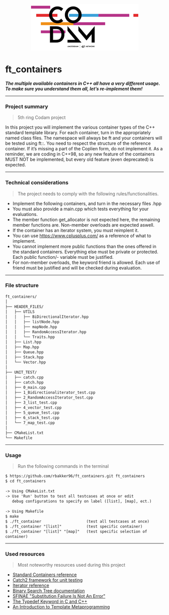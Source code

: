 <p align="center">
  <img src="https://github.com/rbakker96/images/blob/master/codam_logo.png">
</p>

# ft_containers
***The multiple available containers in C++ all have a very different usage. To make sure you understand them all, let’s re-implement them!***

---

### Project summary
> 5th ring Codam project

In this project you will implement the various container types of the C++ standard template library. For each container, turn in the appropriately named class files. The namespace will always be ft and your containers will be tested using ft::<container>. You need to respect the structure of the reference container. If it’s missing a part of the Coplien form, do not implement it. As a reminder, we are coding in C++98, so any new feature of the containers MUST NOT be implemented, but every old feature (even deprecated) is expected.

---

### Technical considerations
> The project needs to comply with the following rules/functionalities.

- Implement the following containers, and turn in the necessary files <container>.hpp
- You must also provide a main.cpp which tests everything for your evaluations.
- The member function get_allocator is not expected here, the remaining member functions are. Non-member overloads are expected aswell.
- If the container has an iterator system, you must reimplent it.
- You can use https://www.cplusplus.com/ as a reference of what to implement.
- You cannot implement more public functions than the ones offered in the standard containers. Everything else must be private or protected. Each public function/- variable must be justified.
- For non-member overloads, the keyword friend is allowed. Each use of friend must be justified and will be checked during evaluation.

---

### File structure
    ft_containers/
    │
    ├── HEADER_FILES/
    │   ├── UTILS
    │   │   ├── BiDirectionalIterator.hpp
    │   │   ├── listNode.hpp
    │   │   ├── mapNode.hpp
    │   │   ├── RandomAccessIterator.hpp
    │   │   └── Traits.hpp
    │   ├── List.hpp
    │   ├── Map.hpp
    │   ├── Queue.hpp
    │   ├── Stack.hpp
    │   └── Vector.hpp
    │
    ├── UNIT_TEST/
    │   ├── catch.cpp
    │   ├── catch.hpp
    │   ├── 0_main.cpp
    │   ├── 1_Bidirectionaliterator_test.cpp
    │   ├── 2_RandomAccessIterator_test.cpp
    │   ├── 3_list_test.cpp
    │   ├── 4_vector_test.cpp
    │   ├── 5_queue_test.cpp
    │   ├── 6_stack_test.cpp
    │   └── 7_map_test.cpp
    │
    ├── CMakeList.txt
    └── Makefile

---

### Usage
> Run the following commands in the terminal

```shell
$ https://github.com/rbakker96/ft_containers.git ft_containers
$ cd ft_containers

-> Using CMakeList.txt
-> Use 'Run' button to test all testcases at once or edit 
   debug configurations to specify on label ([list], [map], ect.)

-> Using Makefile
$ make
$ ./ft_container                    (test all testcases at once)
$ ./ft_container "[list]"           (test specific container)
$ ./ft_container "[list]" "[map]"   (test specific selection of container)
```

---

### Used resources
> Most noteworthy resources used during this project

- <a href="https://www.cplusplus.com/reference/stl/" target="_blank">Standard Containers reference</a>
- <a href="https://github.com/catchorg/Catch2" target="_blank">Catch2 framework for unit testing</a>
- <a href="https://www.cplusplus.com/reference/iterator/" target="_blank">Iterator reference</a>
- <a href="https://algorithmtutor.com/Data-Structures/Tree/Binary-Search-Trees/" target="_blank">Binary Search Tree documentation</a>
- <a href="https://en.cppreference.com/w/cpp/language/sfinae" target="_blank">SFINAE "Substitution Failure Is Not An Error"</a>
- <a href="https://www.cprogramming.com/tutorial/typedef.html#:~:text=The%20typedef%20keyword%20allows%20the,data%20types%20that%20you%20use." target="_blank">The Typedef Keyword in C and C++</a>
- <a href="http://cppedinburgh.uk/slides/201603-tmp.pdf" target="_blank">An Introduction to Template Metaprogramming</a>
